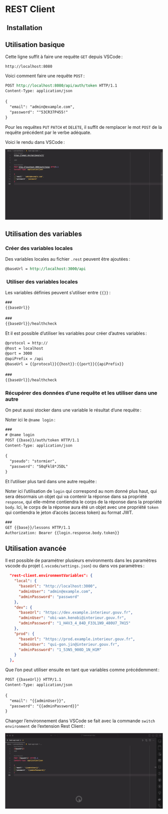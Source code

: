 # REST Client

##  Installation

## Utilisation basique

Cette ligne suffit à faire une requête `GET` depuis VSCode :

```
http://localhost:8080
```

Voici comment faire une requête `POST` :

```rest
POST http://localhost:8080/api/auth/token HTTP/1.1
Content-Type: application/json

{
  "email": "admin@example.com",
  "password": ""53CR37P455!"
}
```

Pour les requêtes `PUT` `PATCH` et `DELETE`, il suffit de remplacer le mot `POST` de la requête précédent par le verbe adéquate.

Voici le rendu dans VSCode :

![Demo de REST client dans VS Code](./rest-client.gif)

## Utilisation des variables

### Créer des variables locales

Des variables locales au fichier `.rest` peuvent être ajoutées :

```rest
@baseUrl = http://localhost:3000/api
```

###  Utiliser des variables locales

Les variables définies peuvent s’utiliser entre `{{}}` :

```rest
###
{{baseUrl}}

###
{{baseUrl}}/healthcheck
```

Et il est possible d’utiliser les variables pour créer d’autres variables :

```rest
@protocol = http://
@host = localhost
@port = 3000
@apiPrefix = /api
@baseUrl = {{protocol}}{{host}}:{{port}}{{apiPrefix}}

###
{{baseUrl}}/healthcheck
```

### Récupérer des données d’une requête et les utiliser dans une autre

On peut aussi stocker dans une variable le résultat d’une requête :

Noter ici le `@name login` :

```rest
###
# @name login
POST {{base}}/auth/token HTTP/1.1
Content-Type: application/json

{
  "pseudo": "stormier",
  "password": "S0qFkl8*J5DL"
}
```

Et l’utiliser plus tard dans une autre requête :

Noter ici l’utilisation de `login` qui correspond au nom donné plus haut, qui sera désormais un objet qui va contenir la réponse dans sa propriété `response`, qui elle-même contiendra le corps de la réponse dans la propriété `body`. Ici, le corps de la réponse aura été un objet avec une propriété `token` qui contiendra le jeton d’accès (access token) au format JWT.

```rest
###
GET {{base}}/lessons HTTP/1.1
Authorization: Bearer {{login.response.body.token}}
```

## Utilisation avancée

Il est possible de paramétrer plusieurs environments dans les paramètres vscode du projet (`.vscode/settings.json`) ou dans vos paramètres :

```json
  "rest-client.environmentVariables": {
    "local": {
      "baseUrl": "http://localhost:3000",
      "adminUser": "admin@example.com",
      "adminPassword": "password"
    },
    "dev": {
      "baseUrl": "https://dev.example.interieur.gouv.fr",
      "adminUser": "obi-wan.kenobi@interieur.gouv.fr",
      "adminPassword": "1_H4V3_4_84D_F33L1N9_480U7_7H15"
    },
    "prod": {
      "baseUrl": "https://prod.example.interieur.gouv.fr",
      "adminUser": "qui-gon.jin@interieur.gouv.fr",
      "adminPassword": "1_53N5_900D_1N_H1M"
    }
  },
```

Que l’on peut utiliser ensuite en tant que variables comme précédemment :

```rest
POST {{baseUrl}} HTTP/1.1
Content-Type: application/json

{
  "email": "{{adminUser}}",
  "password": "{{adminPassword}}"
}
```

Changer l’environnement dans VSCode se fait avec la commande `switch environment` de l’extension Rest Client :

![Changement d’environnement pour Rest Client](rest-client-switch-env.gif)
